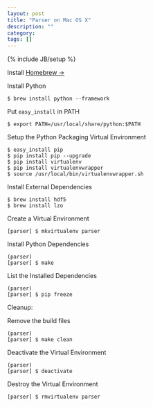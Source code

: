 ```yaml
---
layout: post
title: "Parser on Mac OS X"
description: ""
category: 
tags: []
---
```

{% include JB/setup %}

Install [Homebrew &rarr;](http://mxcl.github.com/homebrew/)

Install Python

	$ brew install python --framework
	
Put `easy_install` in PATH

	$ export PATH=/usr/local/share/python:$PATH
	
Setup the Python Packaging Virtual Environment

    $ easy_install pip
    $ pip install pip --upgrade
    $ pip install virtualenv
    $ pip install virtualenvwrapper
    $ source /usr/local/bin/virtualenvwrapper.sh
    
Install External Dependencies

	$ brew install hdf5
	$ brew install lzo   
    
Create a Virtual Environment

	[parser] $ mkvirtualenv parser

Install Python Dependencies

	(parser)
	[parser] $ make
	
List the Installed Dependencies

	(parser)
	[parser] $ pip freeze	
	
Cleanup:

Remove the build files

	(parser)
	[parser] $ make clean

Deactivate the Virtual Environment

	(parser)
	[parser] $ deactivate
	
Destroy the Virtual Environment

	[parser] $ rmvirtualenv parser
